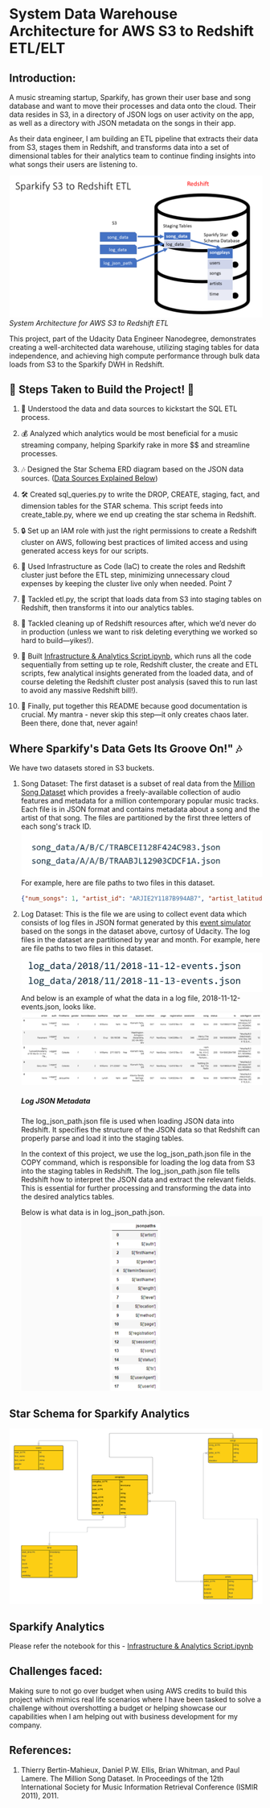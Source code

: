 # System Data Warehouse Architecture for AWS S3 to Redshift ETL/ELT

## Introduction:
A music streaming startup, Sparkify, has grown their user base and song database and want to move their processes and data onto the cloud. Their data resides in S3, in a directory of JSON logs on user activity on the app, as well as a directory with JSON metadata on the songs in their app.

As their data engineer, I am building an ETL pipeline that extracts their data from S3, stages them in Redshift, and transforms data into a set of dimensional tables for their analytics team to continue finding insights into what songs their users are listening to.

![System Architecture for AWS S3 to Redshift ETL](images/Sparkify-S3-to-Redshift.png "System Architecture for AWS S3 to Redshift ETL")
*System Architecture for AWS S3 to Redshift ETL* 

This project, part of the Udacity Data Engineer Nanodegree, demonstrates creating a well-architected data warehouse, utilizing staging tables for data independence, and achieving high compute performance through bulk data loads from S3 to the Sparkify DWH in Redshift.

## 🚧 Steps Taken to Build the Project! 🚧
1. 🎯 Understood the data and data sources to kickstart the SQL ETL process.

2. 💰 Analyzed which analytics would be most beneficial for a music streaming company, helping Sparkify rake in more $$ and streamline processes.

3. 🎶 Designed the Star Schema ERD diagram based on the JSON data sources. ([Data Sources Explained Below](#where-sparkifys-data-gets-its-groove-on-🎶))

4. 🛠️ Created sql_queries.py to write the DROP, CREATE, staging, fact, and dimension tables for the STAR schema. This script feeds into create_table.py, where we end up creating the star schema in Redshift.

5. 🔒 Set up an IAM role with just the right permissions to create a Redshift cluster on AWS, following best practices of limited access and using generated access keys for our scripts.

6. 🧱 Used Infrastructure as Code (IaC) to create the roles and Redshift cluster just before the ETL step, minimizing unnecessary cloud expenses by keeping the cluster live only when needed.
Point 7

7. 🚀 Tackled etl.py, the script that loads data from S3 into staging tables on Redshift, then transforms it into our analytics tables.

8. 🧹 Tackled cleaning up of Redshift resources after, which we’d never do in production (unless we want to risk deleting everything we worked so hard to build—yikes!).

9. 🤖 Built [Infrastructure & Analytics Script.ipynb](https://github.com/trishh088/Data-Engineering-With-AWS/blob/main/Cloud%20Data%20Warehouses/Infrastructure%20%26%20Analytics%20Script.ipynb), which runs all the code sequentially from setting up te role, Redshift cluster, the create and ETL scripts, few analytical insights generated from the loaded data, and of course deleting the Redshift cluster post analysis (saved this to run last to avoid any massive Redshift bill!).

10. 📜 Finally, put together this README because good documentation is crucial. My mantra - never skip this step—it only creates chaos later. Been there, done that, never again!

## Where Sparkify's Data Gets Its Groove On!" 🎶

We have two datasets stored in S3 buckets.
1. Song Dataset:
The first dataset is a subset of real data from the [Million Song Dataset](http://millionsongdataset.com/) which provides a freely-available collection of audio features and metadata for a million contemporary popular music tracks.
Each file is in JSON format and contains metadata about a song and the artist of that song. The files are partitioned by the first three letters of each song's track ID.
![Song json file partition](images/song-data.png)
For example, here are file paths to two files in this dataset.


    ``` json
    {"num_songs": 1, "artist_id": "ARJIE2Y1187B994AB7", "artist_latitude": null, "artist_longitude": null, "artist_location": "", "artist_name": "Line Renaud", "song_id": "SOUPIRU12A6D4FA1E1", "title": "Der Kleine Dompfaff", "duration": 152.92036, "year": 0}
    ```

2. Log Dataset:
This is the file we are using to collect event data which consists of log files in JSON format generated by this [event simulator](https://github.com/Interana/eventsim) based on the songs in the dataset above, curtosy of Udacity.
The log files in the dataset are partitioned by year and month. For example, here are file paths to two files in this dataset.
![Log dataset file paths](images/log-dataset.png)
And below is an example of what the data in a log file, 2018-11-12-events.json, looks like.
![Data for 2018-11-12-events.json](images/event-data.png)


    ##### Log JSON Metadata
    The log_json_path.json file is used when loading JSON data into Redshift. It specifies the structure of the JSON data so that Redshift can properly parse and load it into the staging tables.

    In the context of this project, we use the log_json_path.json file in the COPY command, which is responsible for loading the log data from S3 into the staging tables in Redshift. The log_json_path.json file tells Redshift how to interpret the JSON data and extract the relevant fields. This is essential for further processing and transforming the data into the desired analytics tables.

    Below is what data is in log_json_path.json.
    ![Snippet of log_json_path.json](images/log-json-path.png)



## Star Schema for Sparkify Analytics
![Star Schema for Sparkify](images/AWS-REDSHIFT-UDACITY-ERD.png)

## Sparkify Analytics
Please refer the notebook for this - [Infrastructure & Analytics Script.ipynb](https://github.com/trishh088/Data-Engineering-With-AWS/blob/main/Cloud%20Data%20Warehouses/Infrastructure%20%26%20Analytics%20Script.ipynb)

## Challenges faced:
Making sure to not go over budget when using AWS credits to build this project which mimics real life scenarios where I have been tasked to solve a challenge without overshotting a budget or helping showcase our capabilities when I am helping out with business development for my company.
## References:
1. Thierry Bertin-Mahieux, Daniel P.W. Ellis, Brian Whitman, and Paul Lamere. 
The Million Song Dataset. In Proceedings of the 12th International Society
for Music Information Retrieval Conference (ISMIR 2011), 2011.
